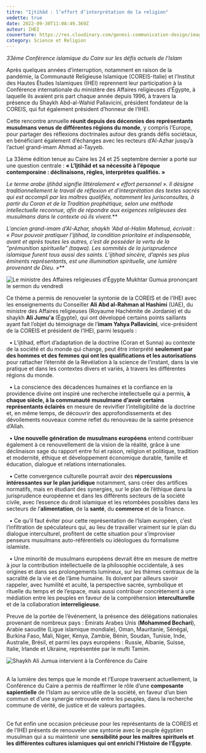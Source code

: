 ```yaml
---
titre: "Ijtihâd : l’effort d’interprétation de la religion"
vedette: true
date: 2022-09-30T11:08:49.369Z
auteur: IHEI
couverture: https://res.cloudinary.com/genesi-communication-design/image/upload/v1664536410/6335e7e8ac7e9750742f374a_baqayw.jpg
category: Science et Religion
---
```

*33ème Conférence islamique du Caire sur les défis actuels de l’Islam*

Après quelques années d’interruption, notamment en raison de la pandémie, la Communauté Religieuse Islamique (COREIS-Italie) et l’Institut des Hautes Études Islamiques (IHEI) reprennent leur participation à la Conférence internationale du ministère des Affaires religieuses d’Égypte, à laquelle ils avaient pris part chaque année depuis 1996, à travers la présence du Shaykh Abd-al-Wahid Pallavicini, président fondateur de la COREIS, qui fut également président d’honneur de l’IHEI.

Cette rencontre annuelle **réunit depuis des décennies des représentants musulmans venus de différentes régions du monde**, y compris l’Europe, pour partager des réflexions doctrinales autour des grands défis sociétaux, en bénéficiant également d’échanges avec les recteurs d’Al-Azhar jusqu’à l’actuel grand-imam Ahmad al-Tayyeb.

La 33ème édition tenue au Caire les 24 et 25 septembre dernier a porté sur une question centrale : **«&nbsp;L’Ijtihâd et sa nécessité à l’époque contemporaine : déclinaisons, règles, interprètes qualifiés.&nbsp;»**

***Le terme arabe* ijtihâd *signifie littéralement «*&nbsp;*effort personnel*&nbsp;*». Il désigne traditionnellement le travail de réflexion et d'interprétation des textes sacrés qui est accompli par les maîtres qualifiés, notamment les jurisconsultes, à partir du Coran et de la Tradition prophétique, selon une méthode intellectuelle reconnue, afin de répondre aux exigences religieuses des musulmans dans le contexte où ils vivent.***

***L’ancien grand-imam d’Al-Azhar, shaykh 'Abd al-Halim Mahmud, écrivait*&nbsp;*: «*&nbsp;*Pour pouvoir pratiquer l’ijtihad, la condition prioritaire et indispensable, avant et après toutes les autres, c’est de posséder la vertu de la "prémunition spirituelle" (*taqwa*). Les sommités de la jurisprudence islamique furent tous aussi des saints. L’ijtihad sincère, d’après ses plus éminents représentants, est une illumination spirituelle, une lumière provenant de Dieu.*&nbsp;*»***

![](https://res.cloudinary.com/genesi-communication-design/image/upload/v1664536449/6335e847b1f72325146e006b_k7vzbq.jpg "Le ministre des Affaires religieuses d’Égypte Mukhtar Gumua  prononçant le sermon du vendredi")

Ce thème a permis de renouveler la syntonie de la COREIS et de l’IHEI avec les enseignements du Conseiller **Ali Abd al-Rahman al Hashimi** (UAE), du ministre des Affaires religieuses (Royaume Hachémite de Jordanie) et du shaykh **Ali Jumu'a** (Égypte), qui ont développé certains points saillants ayant fait l’objet du témoignage de l’**imam Yahya Pallavicini**, vice-président de la COREIS et président de l’IHEI, parmi lesquels&nbsp;:

  • L’ijtihad, effort d’adaptation de la doctrine (Coran et Sunna) au contexte de la société et du monde qui change, peut être interprété **seulement par des hommes et des femmes qui ont les qualifications et les autorisations** pour rattacher l’éternité de la Révélation à la science de l’instant, dans la vie pratique et dans les contextes divers et variés, à travers les différentes régions du monde.

  • La conscience des décadences humaines et la confiance en la providence divine ont inspiré une recherche intellectuelle qui a permis, **à chaque siècle, à la communauté musulmane d’avoir certains représentants éclairés** en mesure de revivifier l’intelligibilité de la doctrine et, en même temps, de découvrir des approfondissements et des dévoilements nouveaux comme reflet du renouveau de la sainte présence d’Allah.

  • **Une nouvelle génération de musulmans européens** entend contribuer également à ce renouvellement de la vision de la réalité, grâce à une déclinaison sage du rapport entre foi et raison, religion et politique, tradition et modernité, éthique et développement économique durable, famille et éducation, dialogue et relations internationales. 

  • Cette convergence culturelle pourrait avoir des **répercussions intéressantes sur le plan juridique** notamment, sans créer des artifices normatifs, mais en étudiant des synergies, sur le plan de l’éthique dans la jurisprudence européenne et dans les différents secteurs de la société civile, avec l’essence du droit islamique et les retombées possibles dans les secteurs de l’**alimentation**, de la **santé**, du **commerce** et de la finance.

  • Ce qu’il faut éviter pour cette représentation de l’Islam européen, c’est l’infiltration de spéculateurs qui, au lieu de travailler vraiment sur le plan du dialogue interculturel, profitent de cette situation pour s’improviser penseurs musulmans auto-référentiels ou idéologues du formalisme islamiste.

  • Une minorité de musulmans européens devrait être en mesure de mettre à jour la contribution intellectuelle de la philosophie occidentale, à ses origines et dans ses prolongements lumineux, sur les thèmes centraux de la sacralité de la vie et de l’âme humaine. Ils doivent par ailleurs savoir rappeler, avec humilité et acuité, la perspective sacrée, symbolique et rituelle du temps et de l’espace, mais aussi contribuer concrètement à une médiation entre les peuples en faveur de la compréhension **interculturelle** et de la collaboration **interreligieuse**.

Preuve de la portée de l’événement, la présence des délégations nationales provenant de nombreux pays&nbsp;: Émirats Arabes Unis (**Mohammed Bechari**), Arabie saoudite (Ligue islamique mondiale), Oman, Mauritanie, Sénégal, Burkina Faso, Mali, Niger, Kenya, Zambie, Bénin, Soudan, Tunisie, Inde, Australie, Brésil, et parmi les pays européens&nbsp;: Russie, Albanie, Suisse, Italie, Irlande et Ukraine, représentée par le mufti Tamim.

![](https://res.cloudinary.com/genesi-communication-design/image/upload/v1664536473/6335e815875e3c165d34a8d5_fy8pdd.jpg "Shaykh Ali Jumua intervient à la Conférence du Caire")

\
A la lumière des temps que le monde et l’Europe traversent actuellement, la Conférence du Caire a permis de réaffirmer le rôle d’une **composante sapientielle** de l’Islam au service utile de la société, en faveur d’un bien commun et d’une synergie retrouvée entre les peuples, dans la recherche commune de vérité, de justice et de valeurs partagées.

\
Ce fut enfin une occasion précieuse pour les représentants de la COREIS et de l’IHEI présents de renouveler une syntonie avec le peuple égyptien musulman qui a su maintenir une **sensibilité pour les maîtres spirituels et les différentes cultures islamiques qui ont enrichi l’Histoire de l’Égypte**.